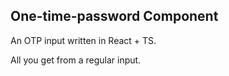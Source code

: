 ## One-time-password Component

An OTP input written in React + TS.

All you get from a regular input.

